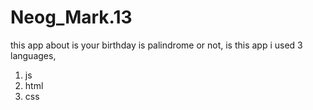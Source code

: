 # Neog_Mark.13
this app about is your birthday is palindrome or not,
is this app i used 3 languages,
1. js
2. html
3. css
